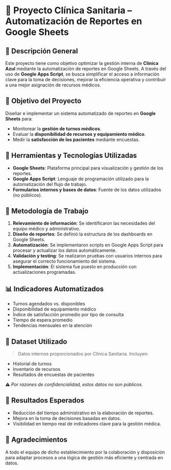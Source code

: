 # 🏥 Proyecto Clínica Sanitaria – Automatización de Reportes en Google Sheets

## 📌 Descripción General

Este proyecto tiene como objetivo optimizar la gestión interna de **Clínica Azul** mediante la automatización de reportes en Google Sheets. A través del uso de **Google Apps Script**, se busca simplificar el acceso a información clave para la toma de decisiones, mejorar la eficiencia operativa y contribuir a una mejor asignación de recursos médicos.

## 🎯 Objetivo del Proyecto

Diseñar e implementar un sistema automatizado de reportes en **Google Sheets** para:

- Monitorear la **gestión de turnos médicos**.
- Evaluar la **disponibilidad de recursos y equipamiento médico**.
- Medir la **satisfacción de los pacientes** mediante encuestas.

## 🧩 Herramientas y Tecnologías Utilizadas

- **Google Sheets**: Plataforma principal para visualización y gestión de los reportes.
- **Google Apps Script**: Lenguaje de programación utilizado para la automatización del flujo de trabajo.
- **Formularios internos y bases de datos**: Fuente de los datos utilizados (no públicos).

## 🧠 Metodología de Trabajo

1. **Relevamiento de información**: Se identificaron las necesidades del equipo médico y administrativo.
2. **Diseño de reportes**: Se definió la estructura de los dashboards en Google Sheets.
3. **Automatización**: Se implementaron scripts en Google Apps Script para procesar y actualizar los datos automáticamente.
4. **Validación y testing**: Se realizaron pruebas con usuarios internos para asegurar el correcto funcionamiento del sistema.
5. **Implementación**: El sistema fue puesto en producción con actualizaciones programadas.

## 📊 Indicadores Automatizados

- Turnos agendados vs. disponibles
- Disponibilidad de equipamiento médico
- Índice de satisfacción promedio por tipo de consulta
- Tiempo de espera promedio
- Tendencias mensuales en la atención

## 🧪 Dataset Utilizado

> Datos internos proporcionados por Clínica Sanitaria. Incluyen:
- Historial de turnos
- Inventario de recursos
- Resultados de encuestas de pacientes

⚠️ *Por razones de confidencialidad, estos datos no son públicos.*

## 🚀 Resultados Esperados

- Reducción del tiempo administrativo en la elaboración de reportes.
- Mejora en la toma de decisiones basadas en datos.
- Visibilidad en tiempo real de indicadores clave para la gestión médica.

## 🙌 Agradecimientos

A todo el equipo de dicho establecimiento por la colaboración y disposición para adaptar procesos a una lógica de gestión más eficiente y centrada en datos.
